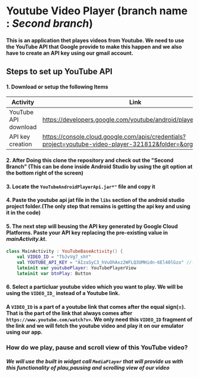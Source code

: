 # Youtube Video Player (branch name : ***Second branch***)
#### This is an application thet playes videos from Youtube. We need to use the YouTube API that Google provide to make this happen and we also have to create an API key using our gmail account. 

## Steps to set up YouTube API
#### 1. Download or setup the following Items
|Activity|Link|
|--------|--------|
|YouTube API download|https://developers.google.com/youtube/android/player/downloads|
|API key creation|https://console.cloud.google.com/apis/credentials?project=youtube-video-player-321812&folder=&organizationId=|


#### 2. After Doing this clone the repository and check out the **"Second Branch"** (This can be done inside Android Studio by using the git option at the bottom right of the screen)

#### 3. Locate the ```YouTubeAndroidPlayerApi.jar*"``` file and copy it
#### 4. Paste the youtube api jat file in the ```libs``` section of the android studio project folder.(The only step that remains is getting the api key and using it in the code)

#### 5. The next step will beusing the API key generated by Google Cloud Platforms. Paste your API key replacing the pre-existing value in _mainActivity.kt_.

```kotlin
class MainActivity : YouTubeBaseActivity() {
    val VIDEO_ID = "TbJvVg7_shY"
    val YOUTUBE_API_KEY = "AIzaSyC3_hVuOhAxz2WFLQ3UMHidn-6El40lGzo" //-------Replcae this value with a new API key
    lateinit var youtubePlayer: YouTubePlayerView
    lateinit var btnPlay: Button
```
#### 6. Select a particluar youtube video which you want to play. We will be using the ```VIDEO_ID_``` instead of a Youtube link.
#### A ```VIDEO_ID```  is a part of a youtube link that comes after the equal sign(=). That is the part of the link that always comes after ```https://www.youtube.com/watch?v=```. We only need this ```VIDEO_ID``` fragment of the link and we will fetch the youtube video and play it on our emulator using our app.


### How do we play, pause and scroll view of this YouTube video?

##### We will use the built in widget call ```MediaPlayer``` that will provide us with this functionality of plau,pausing and scrolling view of our video
